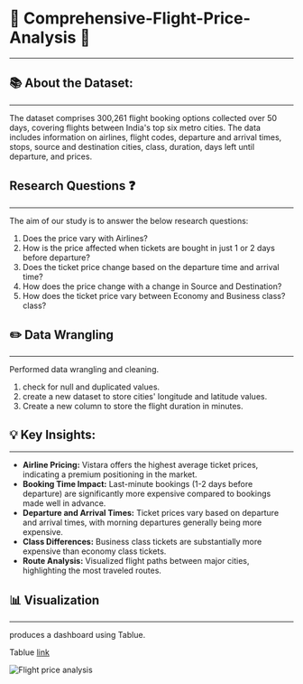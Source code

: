 # 🛫 Comprehensive-Flight-Price-Analysis 🛬
----
## 📚 About the Dataset:
---------------
The dataset comprises 300,261 flight booking options collected over 50 days, covering flights between India's top six metro cities. The data includes information on airlines, flight codes, departure and arrival times, stops, source and destination cities, class, duration, days left until departure, and prices.

##  Research Questions ❓
-----------------------
The aim of our study is to answer the below research questions:
1. Does the price vary with Airlines?
2. How is the price affected when tickets are bought in just 1 or 2 days before departure?
3. Does the ticket price change based on the departure time and arrival time?
4. How does the price change with a change in Source and Destination?
5. How does the ticket price vary between Economy and Business class? class?

## ✏️ Data Wrangling
-------------------------
Performed data wrangling and cleaning.
1. check for null and duplicated values.
2. create a new dataset to store cities' longitude and latitude values.
3. Create a new column to store the flight duration in minutes.

## 💡 Key Insights:
------------------
- **Airline Pricing:** Vistara offers the highest average ticket prices, indicating a premium positioning in the market.
-  **Booking Time Impact:** Last-minute bookings (1-2 days before departure) are significantly more expensive compared to bookings made well in advance.
-  **Departure and Arrival Times:** Ticket prices vary based on departure and arrival times, with morning departures generally being more expensive.
- **Class Differences:** Business class tickets are substantially more expensive than economy class tickets.
- **Route Analysis:** Visualized flight paths between major cities, highlighting the most traveled routes.

## 📊 Visualization
---------------------
produces a dashboard using Tablue.

Tablue [link](https://public.tableau.com/views/ComprehensiveFlightPriceAnalysis/Flightpriceanalysis?:language=en-US&:sid=&:display_count=n&:origin=viz_share_link)

![Flight price analysis](https://github.com/SBOSE550/Comprehensive-Flight-Price-Analysis/assets/98967373/e6b52202-4c3f-4e38-8d82-7c7e1d721fb4)
